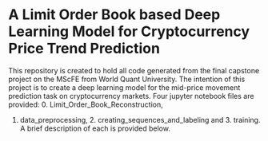 # A Limit Order Book based Deep Learning Model for Cryptocurrency Price Trend Prediction
This repository is created to hold all code generated from the final capstone project on the MScFE from World Quant University. The intention of this project is
to create a deep learning model for the mid-price movement prediction task on cryptocurrency markets. Four jupyter notebook files are provided: 0. Limit_Order_Book_Reconstruction,
1. data_preprocessing, 2. creating_sequences_and_labeling and 3. training. A brief description of each is provided below.
